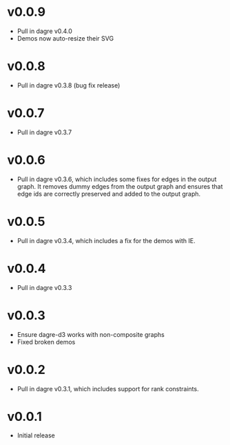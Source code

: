 v0.0.9
======

* Pull in dagre v0.4.0
* Demos now auto-resize their SVG

v0.0.8
======

* Pull in dagre v0.3.8 (bug fix release)

v0.0.7
======

* Pull in dagre v0.3.7

v0.0.6
======

* Pull in dagre v0.3.6, which includes some fixes for edges in the output
  graph. It removes dummy edges from the output graph and ensures that edge ids
  are correctly preserved and added to the output graph.

v0.0.5
======

* Pull in dagre v0.3.4, which includes a fix for the demos with IE.

v0.0.4
======

* Pull in dagre v0.3.3

v0.0.3
======

* Ensure dagre-d3 works with non-composite graphs
* Fixed broken demos

v0.0.2
======

* Pull in dagre v0.3.1, which includes support for rank constraints.

v0.0.1
======

* Initial release

